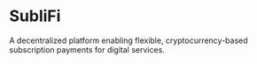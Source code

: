 # SubliFi
A decentralized platform enabling flexible, cryptocurrency-based subscription payments for digital services.
